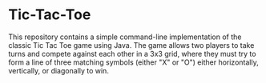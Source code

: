 # Tic-Tac-Toe
This repository contains a simple command-line implementation of the classic Tic Tac Toe game using Java. The game allows two players to take turns and compete against each other in a 3x3 grid, where they must try to form a line of three matching symbols (either "X" or "O") either horizontally, vertically, or diagonally to win.
